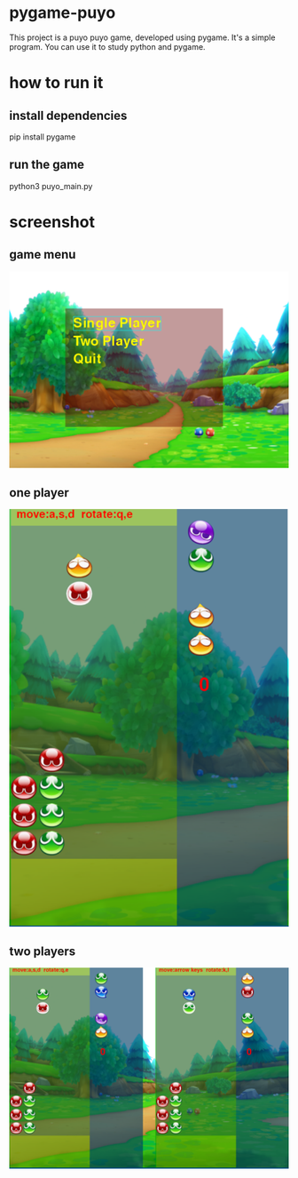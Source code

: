 # pygame-puyo
This project is a puyo puyo game, developed using pygame. It's a simple program. You can use it to study python and pygame.
# how to run it
## install dependencies
pip install pygame
## run the game
python3 puyo_main.py
# screenshot
## game menu
![Image text](./screenshots/main-menu.png)
## one player
![Image text](./screenshots/one-player.png)
## two players
![Image text](./screenshots/two-player.png)